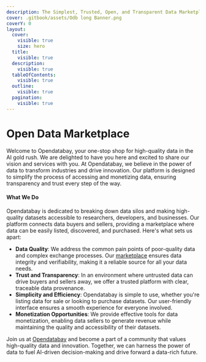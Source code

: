 ```yaml
---
description: The Simplest, Trusted, Open, and Transparent Data Marketplace
cover: .gitbook/assets/Odb long Banner.png
coverY: 0
layout:
  cover:
    visible: true
    size: hero
  title:
    visible: true
  description:
    visible: true
  tableOfContents:
    visible: true
  outline:
    visible: true
  pagination:
    visible: true
---
```


# Open Data Marketplace

Welcome to Opendatabay, your one-stop shop for high-quality data in the AI gold rush. We are delighted to have you here and excited to share our vision and services with you. At Opendatabay, we believe in the power of data to transform industries and drive innovation. Our platform is designed to simplify the process of accessing and monetizing data, ensuring transparency and trust every step of the way.

#### What We Do

Opendatabay is dedicated to breaking down data silos and making high-quality datasets accessible to researchers, developers, and businesses. Our platform connects data buyers and sellers, providing a marketplace where data can be easily listed, discovered, and purchased. Here's what sets us apart:

* **Data Quality**: We address the common pain points of poor-quality data and complex exchange processes. Our [marketplace](broken-reference) ensures data integrity and verifiability, making it a reliable source for all your data needs.
* **Trust and Transparency**: In an environment where untrusted data can drive buyers and sellers away, we offer a trusted platform with clear, traceable data provenance.
* **Simplicity and Efficiency**: Opendatabay is simple to use, whether you're listing data for sale or looking to purchase datasets. Our user-friendly interface ensures a smooth experience for everyone involved.
* **Monetization Opportunities**: We provide effective tools for data monetization, enabling data sellers to generate revenue while maintaining the quality and accessibility of their datasets.

Join us at [Opendatabay](https://opendatabay.com) and become a part of a community that values high-quality data and innovation. Together, we can harness the power of data to fuel AI-driven decision-making and drive forward a data-rich future.
